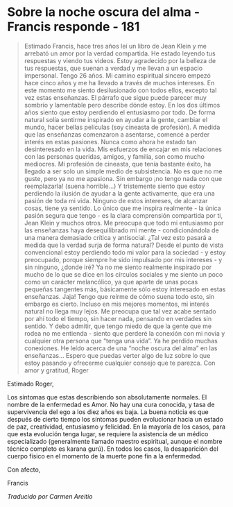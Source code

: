 # Sobre la noche oscura del alma - Francis responde - 181

>Estimado Francis, hace tres años leí un libro de Jean Klein y me arrebató un amor por la verdad compartida. He estado leyendo tus respuestas y viendo tus videos. Estoy agradecido por la belleza de tus respuestas, que suenan a verdad y me llevan a un espacio impersonal. Tengo 26 años. Mi camino espiritual sincero empezó hace cinco años y me ha llevado a través de muchos intereses. En este momento me siento desilusionado con todos ellos, excepto tal vez estas enseñanzas. El párrafo que sigue puede parecer muy sombrío y lamentable pero describe dónde estoy. En los dos últimos años siento que estoy perdiendo el entusiasmo por todo. De forma natural solía sentirme inspirado en ayudar a la gente, cambiar el mundo, hacer bellas películas (soy cineasta de profesión). A medida que las enseñanzas comenzaron a asentarse, comencé a perder interés en estas pasiones. Nunca como ahora he estado tan desinteresado en la vida. Mis esfuerzos de encajar en mis relaciones con las personas queridas, amigos, y familia, son como mucho mediocres. Mi profesión de cineasta, que tenía bastante éxito, ha llegado a ser solo un simple medio de subsistencia. No es que no me guste, pero ya no me apasiona. Sin embargo ¡no tengo nada con que reemplazarla! (suena horrible…) Y tristemente siento que estoy perdiendo la ilusión de ayudar a la gente activamente, que era una pasión de toda mi vida. Ninguno de estos intereses, de alcanzar cosas, tiene ya sentido. Lo único que me inspira realmente - la única pasión segura que tengo - es la clara comprensión compartida por ti, Jean Klein y muchos otros. Me preocupa que todo mi entusiasmo por las enseñanzas haya desequilibrado mi mente - condicionándola de una manera demasiado crítica y antisocial. ¿Tal vez esto pasará a medida que la verdad surja de forma natural? Desde el punto de vista convencional estoy perdiendo todo mi valor para la sociedad - y estoy preocupado, porque siempre he sido impulsado por mis intereses - y sin ninguno, ¿donde iré? Ya no me siento realmente inspirado por mucho de lo que se dice en los círculos sociales y me siento un poco como un carácter melancólico, ya que aparte de unas pocas pequeñas tangentes más, básicamente sólo estoy interesado en estas enseñanzas. Jaja! Tengo que reírme de cómo suena todo esto, sin embargo es cierto. Incluso en mis mejores momentos, mi interés natural no llega muy lejos. Me preocupa que tal vez acabe sentado por ahí todo el tiempo, sin hacer nada, pensando en verdades sin sentido. Y debo admitir, que tengo miedo de que la gente que me rodea no me entienda - siento que perderé la conexión con mi novia y cualquier otra persona que “tenga una vida”. Ya he perdido muchas conexiones. He leído acerca de una “noche oscura del alma” en las enseñanzas… Espero que puedas verter algo de luz sobre lo que estoy pasando y ofrecerme cualquier consejo que te parezca. Con amor y gratitud, Roger

Estimado Roger,

Los síntomas que estas describiendo son absolutamente normales. El nombre de la enfermedad es Amor. No hay una cura conocida, y tasa de supervivencia del ego a los diez años es baja. La buena noticia es que después de cierto tiempo los síntomas pueden evolucionar hacia un estado de paz, creatividad, entusiasmo y felicidad. En la mayoría de los casos, para que esta evolución tenga lugar, se requiere la asistencia de un médico especializado (generalmente llamado maestro espiritual, aunque el nombre técnico completo es karana gurú). En todos los casos, la desaparición del cuerpo físico en el momento de la muerte pone fin a la enfermedad.

Con afecto,

Francis

_Traducido por Carmen Areitio_